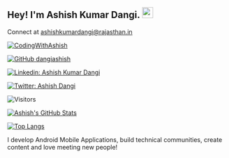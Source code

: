 ## Hey! I'm Ashish Kumar Dangi. <img src="https://media.giphy.com/media/hvRJCLFzcasrR4ia7z/giphy.gif" width="25px">

Connect at  ashishkumardangi@rajasthan.in

[![CodingWithAshish](https://img.shields.io/youtube/channel/subscribers/UCfkmMd-U1dJxsOurxkUp-tw?label=CodingWithAshish&style=social)](https://www.youtube.com/ashishdangi)

[![GitHub dangiashish](https://img.shields.io/github/followers/dangiashish?label=follow&style=social)](https://github.com/dangiashish)

[![Linkedin: Ashish Kumar Dangi](https://img.shields.io/badge/Ashish%20Kumar%20Dangi-blue?style=flat-square&logo=Linkedin&logoColor=white&link=https://www.linkedin.com/in/ashishkumardangi/)](https://www.linkedin.com/in/ashishkumardangi/)

[![Twitter: Ashish Dangi](https://img.shields.io/twitter/follow/ashishdangi369?style=social)](https://twitter.com/ashishdangi369)

![Visitors](https://visitor-badge.glitch.me/badge?page_id=dangiashish&left_color=gray&right_color=blue)

<!-- [![Medium Badge](https://img.shields.io/badge/-@Khushboo%20Verma-black?style=flat-square&labelColor=000000&logo=Medium&link=https://medium.com/@khushboo-verma)](https://medium.com/@khushboo-verma)
[![Polywork Badge](https://img.shields.io/badge/-khushbooverma-orange?style=flat-square&logo=polywork&logoColor=black&link=http://polywork.com/khushbooverma)](http://polywork.com/khushbooverma) -->

[![Ashish's GitHub Stats](https://github-readme-stats.vercel.app/api?username=dangiashish&hide=issues&count_private=true&show_icons=true&theme=calm)](https://github.com/dangiashish/github-readme-stats)

[![Top Langs](https://github-readme-stats.vercel.app/api/top-langs/?username=dangiashish&layout=compact&theme=calm)](https://github.com/dangiashish/github-readme-stats)
  
I develop Android Mobile Applications, build technical communities, create content and love meeting new people!

<!--
**DangiAshish/DangiAshish** is a ✨ _special_ ✨ repository because its `README.md` (this file) appears on your GitHub profile.

Here are some ideas to get you started:
- 🔭 I’m currently working on
- 🌱 I’m currently learning ...
- 👯 I’m looking to collaborate on ...
- 🤔 I’m looking for help with ...
- 💬 Ask me about ...
- 📫 How to reach me: ...
- 😄 Pronouns: ...
- ⚡ Fun fact: ...
-->
